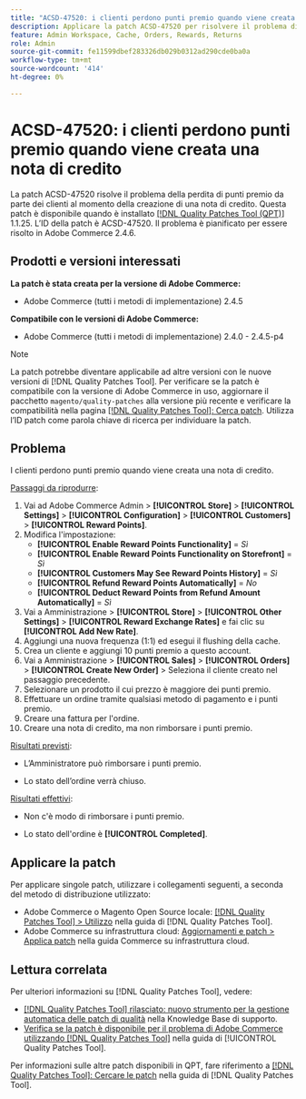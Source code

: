 ```yaml
---
title: "ACSD-47520: i clienti perdono punti premio quando viene creata una nota di credito"
description: Applicare la patch ACSD-47520 per risolvere il problema di Adobe Commerce, in cui i clienti perdono punti premio durante la creazione di una nota di credito.
feature: Admin Workspace, Cache, Orders, Rewards, Returns
role: Admin
source-git-commit: fe11599dbef283326db029b0312ad290cde0ba0a
workflow-type: tm+mt
source-wordcount: '414'
ht-degree: 0%

---
```


# ACSD-47520: i clienti perdono punti premio quando viene creata una nota di credito

La patch ACSD-47520 risolve il problema della perdita di punti premio da parte dei clienti al momento della creazione di una nota di credito. Questa patch è disponibile quando è installato [[!DNL Quality Patches Tool (QPT)]](https://experienceleague.adobe.com/it/docs/commerce-knowledge-base/kb/announcements/commerce-announcements/magento-quality-patches-released-new-tool-to-self-serve-quality-patches) 1.1.25. L’ID della patch è ACSD-47520. Il problema è pianificato per essere risolto in Adobe Commerce 2.4.6.

## Prodotti e versioni interessati

**La patch è stata creata per la versione di Adobe Commerce:**
* Adobe Commerce (tutti i metodi di implementazione) 2.4.5

**Compatibile con le versioni di Adobe Commerce:**
* Adobe Commerce (tutti i metodi di implementazione) 2.4.0 - 2.4.5-p4

>[!NOTE]
>
>La patch potrebbe diventare applicabile ad altre versioni con le nuove versioni di [!DNL Quality Patches Tool]. Per verificare se la patch è compatibile con la versione di Adobe Commerce in uso, aggiornare il pacchetto `magento/quality-patches` alla versione più recente e verificare la compatibilità nella pagina [[!DNL Quality Patches Tool]: Cerca patch](https://experienceleague.adobe.com/tools/commerce-quality-patches/index.html?lang=it). Utilizza l’ID patch come parola chiave di ricerca per individuare la patch.

## Problema

I clienti perdono punti premio quando viene creata una nota di credito.

<u>Passaggi da riprodurre</u>:

1. Vai ad Adobe Commerce Admin > **[!UICONTROL Store]** > **[!UICONTROL Settings]** > **[!UICONTROL Configuration]** > **[!UICONTROL Customers]** > **[!UICONTROL Reward Points]**.
1. Modifica l&#39;impostazione:
   * **[!UICONTROL Enable Reward Points Functionality]** = _Sì_
   * **[!UICONTROL Enable Reward Points Functionality on Storefront]** = _Sì_
   * **[!UICONTROL Customers May See Reward Points History]** = _Sì_
   * **[!UICONTROL Refund Reward Points Automatically]** = _No_
   * **[!UICONTROL Deduct Reward Points from Refund Amount Automatically]** = _Sì_
1. Vai a Amministrazione > **[!UICONTROL Store]** > **[!UICONTROL Other Settings]** > **[!UICONTROL Reward Exchange Rates]** e fai clic su **[!UICONTROL Add New Rate]**.
1. Aggiungi una nuova frequenza (1:1) ed esegui il flushing della cache.
1. Crea un cliente e aggiungi 10 punti premio a questo account.
1. Vai a Amministrazione > **[!UICONTROL Sales]** > **[!UICONTROL Orders]** > **[!UICONTROL Create New Order]** > Seleziona il cliente creato nel passaggio precedente.
1. Selezionare un prodotto il cui prezzo è maggiore dei punti premio.
1. Effettuare un ordine tramite qualsiasi metodo di pagamento e i punti premio.
1. Creare una fattura per l&#39;ordine.
1. Creare una nota di credito, ma non rimborsare i punti premio.

<u>Risultati previsti</u>:

* L’Amministratore può rimborsare i punti premio.

* Lo stato dell’ordine verrà chiuso.

<u>Risultati effettivi</u>:

* Non c&#39;è modo di rimborsare i punti premio.

* Lo stato dell&#39;ordine è **[!UICONTROL Completed]**.

## Applicare la patch

Per applicare singole patch, utilizzare i collegamenti seguenti, a seconda del metodo di distribuzione utilizzato:

* Adobe Commerce o Magento Open Source locale: [[!DNL Quality Patches Tool] > Utilizzo](/help/tools/quality-patches-tool/usage.md) nella guida di [!DNL Quality Patches Tool].
* Adobe Commerce su infrastruttura cloud: [Aggiornamenti e patch > Applica patch](https://experienceleague.adobe.com/docs/commerce-cloud-service/user-guide/develop/upgrade/apply-patches.html?lang=it) nella guida Commerce su infrastruttura cloud.

## Lettura correlata

Per ulteriori informazioni su [!DNL Quality Patches Tool], vedere:

* [[!DNL Quality Patches Tool] rilasciato: nuovo strumento per la gestione automatica delle patch di qualità](https://experienceleague.adobe.com/it/docs/commerce-knowledge-base/kb/announcements/commerce-announcements/magento-quality-patches-released-new-tool-to-self-serve-quality-patches) nella Knowledge Base di supporto.
* [Verifica se la patch è disponibile per il problema di Adobe Commerce utilizzando  [!DNL Quality Patches Tool]](/help/tools/quality-patches-tool/patches-available-in-qpt/check-patch-for-magento-issue-with-magento-quality-patches.md) nella guida di [!UICONTROL Quality Patches Tool].


Per informazioni sulle altre patch disponibili in QPT, fare riferimento a [[!DNL Quality Patches Tool]: Cercare le patch](https://experienceleague.adobe.com/tools/commerce-quality-patches/index.html?lang=it) nella guida di [!DNL Quality Patches Tool].
